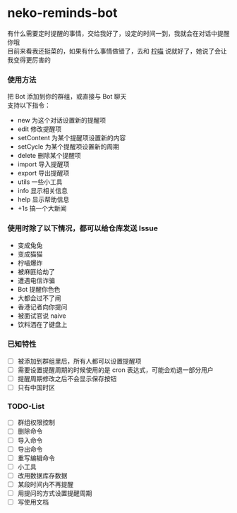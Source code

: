 # neko-reminds-bot
有什么需要定时提醒的事情，交给我好了，设定的时间一到，我就会在对话中提醒你哦  
目前来看我还挺菜的，如果有什么事情做错了，去和 [柠喵](https://t.me/lemonneko) 说就好了，她说了会让我变得更厉害的

### 使用方法
把 Bot 添加到你的群组，或直接与 Bot 聊天  
支持以下指令：
- new 为这个对话设置新的提醒项
- edit 修改提醒项
- setContent 为某个提醒项设置新的内容
- setCycle 为某个提醒项设置新的周期
- delete 删除某个提醒项
- import 导入提醒项
- export 导出提醒项
- utils 一些小工具
- info 显示相关信息
- help 显示帮助信息
- +1s 搞一个大新闻

### 使用时除了以下情况，都可以给仓库发送 Issue
- 变成兔兔
- 变成猫猫
- 柠喵爆炸
- 被麻匪给劫了
- 遭遇电信诈骗
- Bot 提醒你色色
- 大都会过不了闸
- 香港记者向你提问
- 被面试官说 naive
- 饮料洒在了键盘上

### 已知特性
- [ ] 被添加到群组里后，所有人都可以设置提醒项
- [ ] 需要设置提醒周期的时候使用的是 cron 表达式，可能会劝退一部分用户
- [ ] 提醒周期修改之后不会显示保存按钮
- [ ] 只有中国时区

### TODO-List
- [ ] 群组权限控制
- [ ] 删除命令
- [ ] 导入命令
- [ ] 导出命令
- [ ] 重写编辑命令
- [ ] 小工具
- [ ] 改用数据库存数据
- [ ] 某段时间内不再提醒
- [ ] 用提问的方式设置提醒周期
- [ ] 写使用文档
